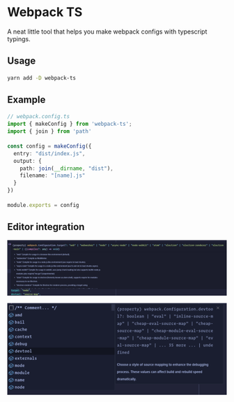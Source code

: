 # Webpack TS

A neat little tool that helps you make webpack configs with typescript typings.

## Usage

```bash
yarn add -D webpack-ts
```

## Example

```typescript
// webpack.config.ts
import { makeConfig } from 'webpack-ts';
import { join } from 'path'

const config = makeConfig({
  entry: "dist/index.js",
  output: {
    path: join(__dirname, "dist"),
    filename: "[name].js"
  }
})

module.exports = config
```

## Editor integration

![editorIntegration](assets/editorIntegration.png)

![intelliSense](assets/intelliSense.png)